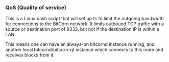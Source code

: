 ### QoS (Quality of service) ###

This is a Linux bash script that will set up tc to limit the outgoing bandwidth for connections to the BitCorn network. It limits outbound TCP traffic with a source or destination port of 9333, but not if the destination IP is within a LAN.

This means one can have an always-on bitcornd instance running, and another local bitcornd/bitcorn-qt instance which connects to this node and receives blocks from it.
